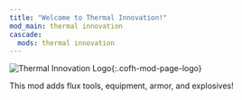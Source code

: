 ```yaml
---
title: "Welcome to Thermal Innovation!"
mod_main: thermal innovation
cascade:
  mods: thermal innovation
---
```


![Thermal Innovation Logo](/images/logos/1.16/thermal-innovation.png){:.cofh-mod-page-logo}

This mod adds flux tools, equipment, armor, and explosives!